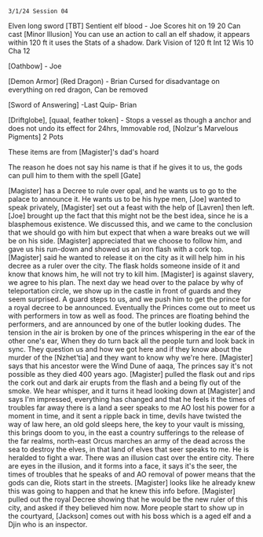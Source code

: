 	3/1/24 Session 04

Elven long sword [TBT] Sentient elf blood - Joe
	Scores hit on 19 20
	Can cast [Minor Illusion]
	You can use an action to call an elf shadow, it appears within 120 ft it uses the Stats of a shadow. 
	Dark Vision of 120 ft
	Int 12
	Wis 10
	Cha 12
	
[Oathbow] - Joe

[Demon Armor] (Red Dragon) - Brian
	Cursed for disadvantage on everything on red dragon, Can be removed

[Sword of Answering] -Last Quip- Brian

[Driftglobe], [quaal, feather token] - Stops a vessel as though a anchor and does not undo its effect for 24hrs, Immovable rod, [Nolzur's Marvelous Pigments] 2 Pots

These items are from [Magister]'s dad's hoard

The reason he does not say his name is that if he gives it to us, the gods can pull him to them with the spell [Gate]

[Magister] has a Decree to rule over opal, and he wants us to go to the palace to announce it.
He wants us to be his hype men, [Joe] wanted to speak privately, [Magister] set out a feast with the help of [Lavren] then left. [Joe] brought up the fact that this might not be the best idea, since he is a blasphemous existence. We discussed this, and we came to the conclusion that we should go with him but expect that when a ware breaks out we will be on his side. [Magister] appreciated that we choose to follow him, and gave us his run-down and showed us an iron flash with a cork top. [Magister] said he wanted to release it on the city as it will help him in his decree as a ruler over the city. The flask holds someone inside of it and know that knows him, he will not try to kill him. [Magister] is against slavery, we agree to his plan. The next day we head over to the palace by why of teleportation circle, we show up in the castle in front of guards and they seem surprised. A guard steps to us, and we push him to get the prince for a royal decree to be announced. Eventually the Princes come out to meet us with performers in tow as well as food. The princes are floating behind the performers, and are announced by one of the butler looking dudes. The tension in the air is broken by one of the princes whispering in the ear of the other one's ear, When they do turn back all the people turn and look back in sync. They question us and how we got here and if they know about the murder of the [Nzhet'tia] and they want to know why we're here. [Magister] says that his ancestor were the Wind Dune of aaqa, The princes say it's not possible as they died 400 years ago. [Magister] pulled the flask out and rips the cork out and dark air erupts from the flash and a being fly out of the smoke. We hear whisper, and it turns it head looking down at [Magister] and says I'm impressed, everything has changed and that he feels it the times of troubles far away there is a land a seer speaks to me AO lost his power for a moment in time, and it sent a ripple back in time, devils have twisted the way of law here, an old gold sleeps here, the key to your vault is missing, this brings doom to you, in the east a country sufferings to the release of the far realms, north-east Orcus marches an army of the dead across the sea to destroy the elves, in that land of elves that seer speaks to me. He is heralded to fight a war. There was an illusion cast over the entire city. There are eyes in the illusion, and it forms into a face, it says it's the seer, the times of troubles that he speaks of and AO removal of power means that the gods can die, Riots start in the streets. [Magister] looks like he already knew this was going to happen and that he knew this info before. [Magister] pulled out the royal Decree showing that he would be the new ruler of this city, and asked if they believed him now. More people start to show up in the courtyard, [Jackson] comes out with his boss which is a aged elf and a Djin who is an inspector. 